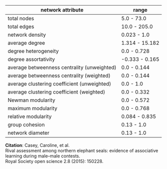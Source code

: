 network attribute|range
---|---
total nodes|5.0 - 73.0
total edges|10.0 - 205.0
network density|0.023 - 1.0
average degree|1.314 - 15.182
degree heterogeneity|0.0 - 0.728
degree assortativity|-0.333 - 0.165
average betweenness centrality (unweighted)|0.0 - 0.144
average betweenness centrality (weighted)|0.0 - 0.144
average clustering coefficient (unweighted)|0.0 - 1.0
average clustering coefficient (weighted)|0.0 - 0.332
Newman modularity|0.0 - 0.572
maximum modularity|0.0 - 0.768
relative modularity|0.084 - 0.835
group cohesion|0.13 - 1.0
network diameter|0.13 - 1.0
**Citation**: Casey, Caroline, et al. <br>Rival assessment among northern elephant seals: evidence of associative learning during male–male contests.<br> Royal Society open science 2.8 (2015): 150228.